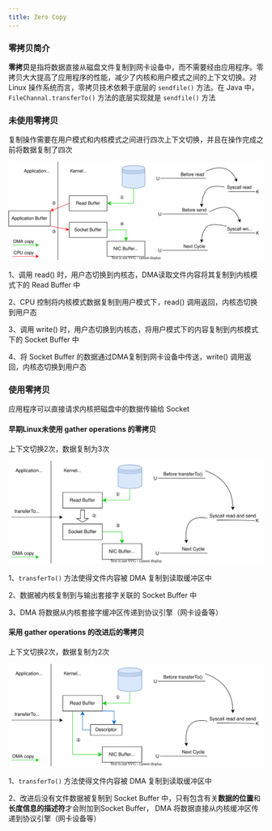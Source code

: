 ```yaml
---
title: Zero Copy
---
```


### 零拷贝简介

**零拷贝**是指将数据直接从磁盘文件复制到网卡设备中，而不需要经由应用程序。零拷贝大大提高了应用程序的性能，减少了内核和用户模式之间的上下文切换。对 Linux 操作系统而言，零拷贝技术依赖于底层的 `sendfile()` 方法。在 Java 中，`FileChannal.transferTo()` 方法的底层实现就是 `sendfile()` 方法

### 未使用零拷贝

复制操作需要在用户模式和内核模式之间进行四次上下文切换，并且在操作完成之前将数据复制了四次

![传统数据复制方法](../img/%25E4%25BC%25A0%25E7%25BB%259F%25E6%2595%25B0%25E6%258D%25AE%25E5%25A4%258D%25E5%2588%25B6%25E6%2596%25B9%25E6%25B3%2595.drawio.svg)

1、调用 read() 时，用户态切换到内核态，DMA读取文件内容将其复制到内核模式下的 Read Buffer 中

2、CPU 控制将内核模式数据复制到用户模式下，read() 调用返回，内核态切换到用户态

3、调用 write() 时，用户态切换到内核态，将用户模式下的内容复制到内核模式下的 Socket Buffer 中

4、将 Socket Buffer 的数据通过DMA复制到网卡设备中传送，write() 调用返回，内核态切换到用户态

### 使用零拷贝

应用程序可以直接请求内核把磁盘中的数据传输给 Socket

#### **早期Linux未使用 gather operations 的零拷贝**

上下文切换2次，数据复制为3次

![零拷贝](../img/%25E9%259B%25B6%25E6%258B%25B7%25E8%25B4%259D.drawio.svg)

1、`transferTo()` 方法使得文件内容被 DMA 复制到读取缓冲区中

2、数据被内核复制到与输出套接字关联的 Socket Buffer 中

3、DMA 将数据从内核套接字缓冲区传递到协议引擎（网卡设备等）

#### **采用 gather operations 的改进后的零拷贝**

上下文切换2次，数据复制为2次

![改进版零拷贝](../img/%25E6%2594%25B9%25E8%25BF%259B%25E7%2589%2588%25E9%259B%25B6%25E6%258B%25B7%25E8%25B4%259D.drawio.svg)

1、`transferTo()` 方法使得文件内容被 DMA 复制到读取缓冲区中

2、改进后没有文件数据被复制到 Socket Buffer 中，只有包含有关**数据的位置**和**长度信息的描述符**才会附加到Socket Buffer， DMA 将数据直接从内核缓冲区传递到协议引擎（网卡设备等）
